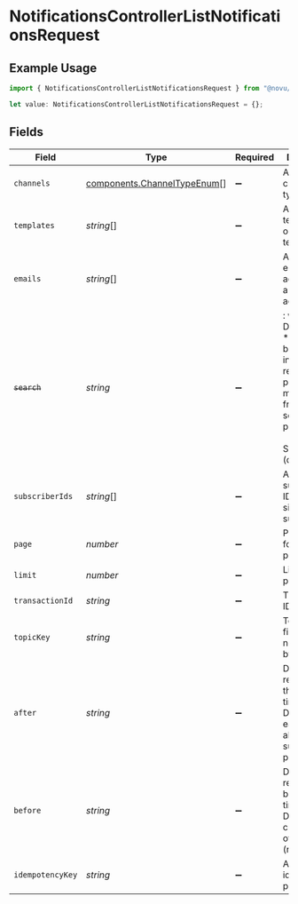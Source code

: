 # NotificationsControllerListNotificationsRequest

## Example Usage

```typescript
import { NotificationsControllerListNotificationsRequest } from "@novu/api/models/operations";

let value: NotificationsControllerListNotificationsRequest = {};
```

## Fields

| Field                                                                                                                                             | Type                                                                                                                                              | Required                                                                                                                                          | Description                                                                                                                                       |
| ------------------------------------------------------------------------------------------------------------------------------------------------- | ------------------------------------------------------------------------------------------------------------------------------------------------- | ------------------------------------------------------------------------------------------------------------------------------------------------- | ------------------------------------------------------------------------------------------------------------------------------------------------- |
| `channels`                                                                                                                                        | [components.ChannelTypeEnum](../../models/components/channeltypeenum.md)[]                                                                        | :heavy_minus_sign:                                                                                                                                | Array of channel types                                                                                                                            |
| `templates`                                                                                                                                       | *string*[]                                                                                                                                        | :heavy_minus_sign:                                                                                                                                | Array of template IDs or a single template ID                                                                                                     |
| `emails`                                                                                                                                          | *string*[]                                                                                                                                        | :heavy_minus_sign:                                                                                                                                | Array of email addresses or a single email address                                                                                                |
| ~~`search`~~                                                                                                                                      | *string*                                                                                                                                          | :heavy_minus_sign:                                                                                                                                | : warning: ** DEPRECATED **: This will be removed in a future release, please migrate away from it as soon as possible.<br/><br/>Search term (deprecated) |
| `subscriberIds`                                                                                                                                   | *string*[]                                                                                                                                        | :heavy_minus_sign:                                                                                                                                | Array of subscriber IDs or a single subscriber ID                                                                                                 |
| `page`                                                                                                                                            | *number*                                                                                                                                          | :heavy_minus_sign:                                                                                                                                | Page number for pagination                                                                                                                        |
| `limit`                                                                                                                                           | *number*                                                                                                                                          | :heavy_minus_sign:                                                                                                                                | Limit for pagination                                                                                                                              |
| `transactionId`                                                                                                                                   | *string*                                                                                                                                          | :heavy_minus_sign:                                                                                                                                | Transaction ID for filtering                                                                                                                      |
| `topicKey`                                                                                                                                        | *string*                                                                                                                                          | :heavy_minus_sign:                                                                                                                                | Topic Key for filtering notifications by topic                                                                                                    |
| `after`                                                                                                                                           | *string*                                                                                                                                          | :heavy_minus_sign:                                                                                                                                | Date filter for records after this timestamp. Defaults to earliest date allowed by subscription plan                                              |
| `before`                                                                                                                                          | *string*                                                                                                                                          | :heavy_minus_sign:                                                                                                                                | Date filter for records before this timestamp. Defaults to current time of request (now)                                                          |
| `idempotencyKey`                                                                                                                                  | *string*                                                                                                                                          | :heavy_minus_sign:                                                                                                                                | A header for idempotency purposes                                                                                                                 |